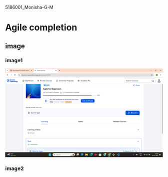 5186001_Monisha-G-M
# Agile completion

## image

### image1
![Agile](image/Agile.png)

### image2




